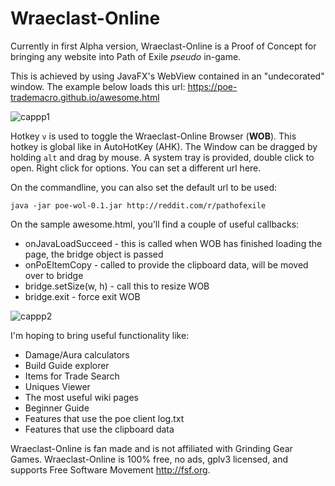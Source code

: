 # Wraeclast-Online
Currently in first Alpha version, 
Wraeclast-Online is a Proof of Concept for bringing any website into Path of Exile _pseudo_ in-game.

This is achieved by using JavaFX's WebView contained in an "undecorated" window.
The example below loads this url: https://poe-trademacro.github.io/awesome.html

![cappp1](https://cloud.githubusercontent.com/assets/75921/19652016/c72baec2-9a41-11e6-8721-e8a3cb4b10c5.jpg)

Hotkey `v` is used to toggle the Wraeclast-Online Browser (**WOB**). This hotkey is global like in AutoHotKey (AHK).
The Window can be dragged by holding `alt` and drag by mouse. 
A system tray is provided, double click to open. Right click for options. You can set a different url here.

On the commandline, you can also set the default url to be used:

    java -jar poe-wol-0.1.jar http://reddit.com/r/pathofexile
    
On the sample awesome.html, you'll find a couple of useful callbacks:
 
 * onJavaLoadSucceed - this is called when WOB has finished loading the page, the bridge object is passed
 * onPoEItemCopy - called to provide the clipboard data, will be moved over to bridge
 * bridge.setSize(w, h) - call this to resize WOB
 * bridge.exit - force exit WOB

![cappp2](https://cloud.githubusercontent.com/assets/75921/19652015/c72a8a06-9a41-11e6-8be9-214a9454cfe2.jpg)

I'm hoping to bring useful functionality like:
 
  * Damage/Aura calculators
  * Build Guide explorer
  * Items for Trade Search
  * Uniques Viewer
  * The most useful wiki pages
  * Beginner Guide
  * Features that use the poe client log.txt
  * Features that use the clipboard data

Wraeclast-Online is fan made and is not affiliated with Grinding Gear Games. Wraeclast-Online is 100% free, no ads, gplv3 licensed, and supports Free Software Movement http://fsf.org.